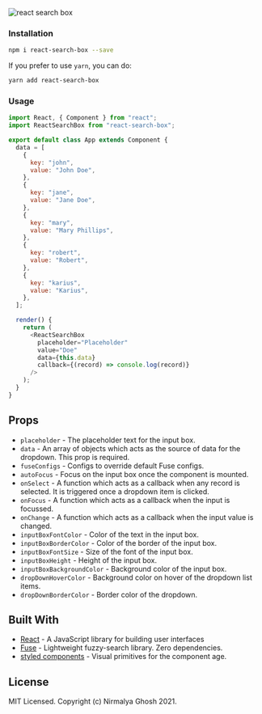 ![react search box](https://user-images.githubusercontent.com/6391763/50571850-21a4f080-0dda-11e9-9370-ac16c4e93746.png)

### Installation

```sh
npm i react-search-box --save
```

If you prefer to use `yarn`, you can do:

```sh
yarn add react-search-box
```

### Usage

```js
import React, { Component } from "react";
import ReactSearchBox from "react-search-box";

export default class App extends Component {
  data = [
    {
      key: "john",
      value: "John Doe",
    },
    {
      key: "jane",
      value: "Jane Doe",
    },
    {
      key: "mary",
      value: "Mary Phillips",
    },
    {
      key: "robert",
      value: "Robert",
    },
    {
      key: "karius",
      value: "Karius",
    },
  ];

  render() {
    return (
      <ReactSearchBox
        placeholder="Placeholder"
        value="Doe"
        data={this.data}
        callback={(record) => console.log(record)}
      />
    );
  }
}
```

## Props

- `placeholder` - The placeholder text for the input box.
- `data` - An array of objects which acts as the source of data for the dropdown. This prop is required.
- `fuseConfigs` - Configs to override default Fuse configs.
- `autoFocus` - Focus on the input box once the component is mounted.
- `onSelect` - A function which acts as a callback when any record is selected. It is triggered once a dropdown item is clicked.
- `onFocus` - A function which acts as a callback when the input is focussed.
- `onChange` - A function which acts as a callback when the input value is changed.
- `inputBoxFontColor` - Color of the text in the input box.
- `inputBoxBorderColor` - Color of the border of the input box.
- `inputBoxFontSize` - Size of the font of the input box.
- `inputBoxHeight` - Height of the input box.
- `inputBoxBackgroundColor` - Background color of the input box.
- `dropDownHoverColor` - Background color on hover of the dropdown list items.
- `dropDownBorderColor` - Border color of the dropdown.

## Built With

- [React](https://reactjs.org/) - A JavaScript library for building user interfaces
- [Fuse](http://fusejs.io/) - Lightweight fuzzy-search library. Zero dependencies.
- [styled components](https://www.styled-components.com/) - Visual primitives for the component age.

## License

MIT Licensed. Copyright (c) Nirmalya Ghosh 2021.
